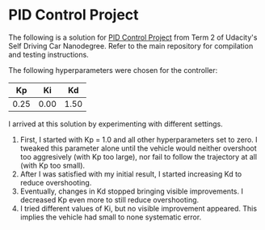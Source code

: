 # PID Control Project

The following is a solution for [PID Control Project](https://github.com/udacity/CarND-PID-Control-Project) from Term 2 of Udacity's Self Driving Car Nanodegree. Refer to the main repository for compilation and testing instructions.

The following hyperparameters were chosen for the controller:

|  Kp  |  Ki  |  Kd  |
| -----| ---- | ---- |
| 0.25 | 0.00 | 1.50 |

I arrived at this solution by experimenting with different settings.
1. First, I started with Kp = 1.0 and all other hyperparameters set to zero. I tweaked this parameter alone until the vehicle would neither overshoot too aggresively (with Kp too large), nor fail to follow the trajectory at all (with Kp too small).
2. After I was satisfied with my initial result, I started increasing Kd to reduce overshooting.
3. Eventually, changes in Kd stopped bringing visible improvements. I decreased Kp even more to still reduce overshooting.
4. I tried different values of Ki, but no visible improvement appeared. This implies the vehicle had small to none systematic error.

